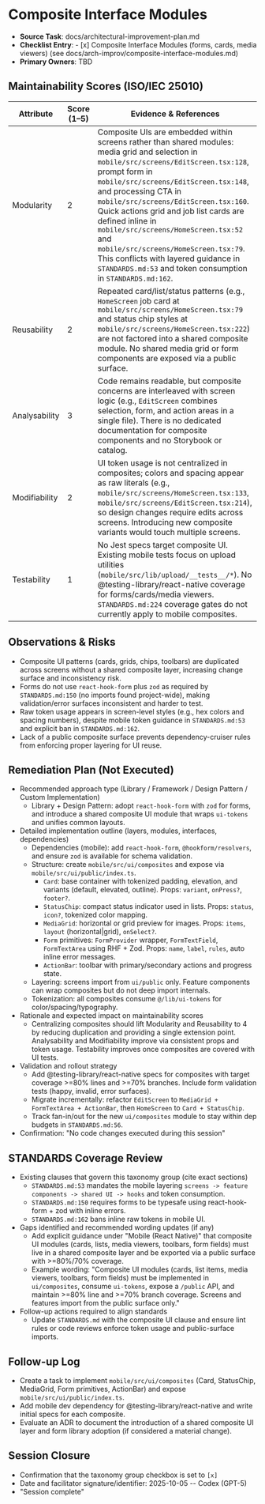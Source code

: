 # Composite Interface Modules

- **Source Task**: docs/architectural-improvement-plan.md
- **Checklist Entry**: - [x] Composite Interface Modules (forms, cards, media viewers) (see docs/arch-improv/composite-interface-modules.md)
- **Primary Owners**: TBD

## Maintainability Scores (ISO/IEC 25010)
| Attribute | Score (1–5) | Evidence & References |
|-----------|-------------|------------------------|
| Modularity | 2 | Composite UIs are embedded within screens rather than shared modules: media grid and selection in `mobile/src/screens/EditScreen.tsx:128`, prompt form in `mobile/src/screens/EditScreen.tsx:148`, and processing CTA in `mobile/src/screens/EditScreen.tsx:160`. Quick actions grid and job list cards are defined inline in `mobile/src/screens/HomeScreen.tsx:52` and `mobile/src/screens/HomeScreen.tsx:79`. This conflicts with layered guidance in `STANDARDS.md:53` and token consumption in `STANDARDS.md:162`. |
| Reusability | 2 | Repeated card/list/status patterns (e.g., `HomeScreen` job card at `mobile/src/screens/HomeScreen.tsx:79` and status chip styles at `mobile/src/screens/HomeScreen.tsx:222`) are not factored into a shared composite module. No shared media grid or form components are exposed via a public surface. |
| Analysability | 3 | Code remains readable, but composite concerns are interleaved with screen logic (e.g., `EditScreen` combines selection, form, and action areas in a single file). There is no dedicated documentation for composite components and no Storybook or catalog. |
| Modifiability | 2 | UI token usage is not centralized in composites; colors and spacing appear as raw literals (e.g., `mobile/src/screens/HomeScreen.tsx:133`, `mobile/src/screens/EditScreen.tsx:214`), so design changes require edits across screens. Introducing new composite variants would touch multiple screens. |
| Testability | 1 | No Jest specs target composite UI. Existing mobile tests focus on upload utilities (`mobile/src/lib/upload/__tests__/*`). No @testing-library/react-native coverage for forms/cards/media viewers. `STANDARDS.md:224` coverage gates do not currently apply to mobile composites. |

## Observations & Risks
- Composite UI patterns (cards, grids, chips, toolbars) are duplicated across screens without a shared composite layer, increasing change surface and inconsistency risk.
- Forms do not use `react-hook-form` plus `zod` as required by `STANDARDS.md:150` (no imports found project-wide), making validation/error surfaces inconsistent and harder to test.
- Raw token usage appears in screen-level styles (e.g., hex colors and spacing numbers), despite mobile token guidance in `STANDARDS.md:53` and explicit ban in `STANDARDS.md:162`.
- Lack of a public composite surface prevents dependency-cruiser rules from enforcing proper layering for UI reuse.

## Remediation Plan (Not Executed)
- Recommended approach type (Library / Framework / Design Pattern / Custom Implementation)
  - Library + Design Pattern: adopt `react-hook-form` with `zod` for forms, and introduce a shared composite UI module that wraps `ui-tokens` and unifies common layouts.
- Detailed implementation outline (layers, modules, interfaces, dependencies)
  - Dependencies (mobile): add `react-hook-form`, `@hookform/resolvers`, and ensure `zod` is available for schema validation.
  - Structure: create `mobile/src/ui/composites` and expose via `mobile/src/ui/public/index.ts`.
    - `Card`: base container with tokenized padding, elevation, and variants (default, elevated, outline). Props: `variant`, `onPress?`, `footer?`.
    - `StatusChip`: compact status indicator used in lists. Props: `status`, `icon?`, tokenized color mapping.
    - `MediaGrid`: horizontal or grid preview for images. Props: `items`, `layout` (horizontal|grid), `onSelect?`.
    - `Form` primitives: `FormProvider` wrapper, `FormTextField`, `FormTextArea` using RHF + Zod. Props: `name`, `label`, `rules`, auto inline error messages.
    - `ActionBar`: toolbar with primary/secondary actions and progress state.
  - Layering: screens import from `ui/public` only. Feature components can wrap composites but do not deep import internals.
  - Tokenization: all composites consume `@/lib/ui-tokens` for color/spacing/typography.
- Rationale and expected impact on maintainability scores
  - Centralizing composites should lift Modularity and Reusability to 4 by reducing duplication and providing a single extension point. Analysability and Modifiability improve via consistent props and token usage. Testability improves once composites are covered with UI tests.
- Validation and rollout strategy
  - Add @testing-library/react-native specs for composites with target coverage >=80% lines and >=70% branches. Include form validation tests (happy, invalid, error surfaces).
  - Migrate incrementally: refactor `EditScreen` to `MediaGrid + FormTextArea + ActionBar`, then `HomeScreen` to `Card + StatusChip`.
  - Track fan-in/out for the new `ui/composites` module to stay within dep budgets in `STANDARDS.md:56`.
- Confirmation: "No code changes executed during this session"

## STANDARDS Coverage Review
- Existing clauses that govern this taxonomy group (cite exact sections)
  - `STANDARDS.md:53` mandates the mobile layering `screens -> feature components -> shared UI -> hooks` and token consumption.
  - `STANDARDS.md:150` requires forms to be typesafe using react-hook-form + zod with inline errors.
  - `STANDARDS.md:162` bans inline raw tokens in mobile UI.
- Gaps identified and recommended wording updates (if any)
  - Add explicit guidance under "Mobile (React Native)" that composite UI modules (cards, lists, media viewers, toolbars, form fields) must live in a shared composite layer and be exported via a public surface with >=80%/70% coverage.
  - Example wording: "Composite UI modules (cards, list items, media viewers, toolbars, form fields) must be implemented in `ui/composites`, consume `ui-tokens`, expose a `/public` API, and maintain >=80% line and >=70% branch coverage. Screens and features import from the public surface only."
- Follow-up actions required to align standards
  - Update `STANDARDS.md` with the composite UI clause and ensure lint rules or code reviews enforce token usage and public-surface imports.

## Follow-up Log
- Create a task to implement `mobile/src/ui/composites` (Card, StatusChip, MediaGrid, Form primitives, ActionBar) and expose `mobile/src/ui/public/index.ts`.
- Add mobile dev dependency for @testing-library/react-native and write initial specs for each composite.
- Evaluate an ADR to document the introduction of a shared composite UI layer and form library adoption (if considered a material change).

## Session Closure
- Confirmation that the taxonomy group checkbox is set to `[x]`
- Date and facilitator signature/identifier: 2025-10-05 -- Codex (GPT-5)
- "Session complete"

